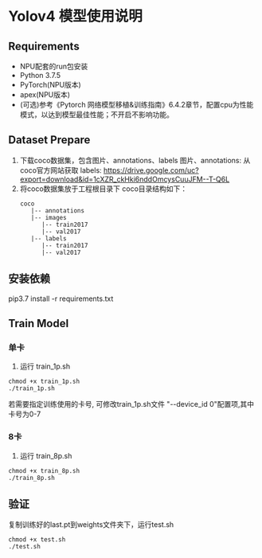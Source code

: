 # Yolov4 模型使用说明

## Requirements
* NPU配套的run包安装
* Python 3.7.5
* PyTorch(NPU版本)
* apex(NPU版本)
* (可选)参考《Pytorch 网络模型移植&训练指南》6.4.2章节，配置cpu为性能模式，以达到模型最佳性能；不开启不影响功能。

## Dataset Prepare
1. 下载coco数据集，包含图片、annotations、labels
    图片、annotations: 从coco官方网站获取
    labels: https://drive.google.com/uc?export=download&id=1cXZR_ckHki6nddOmcysCuuJFM--T-Q6L
2. 将coco数据集放于工程根目录下
    coco目录结构如下：
	```
    coco
       |-- annotations
       |-- images
          |-- train2017
          |-- val2017   
       |-- labels
          |-- train2017
          |-- val2017
	```	  
## 安装依赖
pip3.7 install -r requirements.txt


## Train Model
### 单卡
1. 运行 train_1p.sh
```
chmod +x train_1p.sh
./train_1p.sh
```
若需要指定训练使用的卡号, 可修改train_1p.sh文件 "--device_id 0"配置项,其中卡号为0-7

### 8卡
1. 运行 train_8p.sh
```
chmod +x train_8p.sh
./train_8p.sh
```

## 验证
复制训练好的last.pt到weights文件夹下，运行test.sh
```
chmod +x test.sh
./test.sh
```